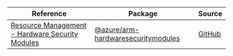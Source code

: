 | Reference | Package | Source |
|---|---|---|
|[Resource Management - Hardware Security Modules](arm-hardwaresecuritymodules-readme.md)|[@azure/arm-hardwaresecuritymodules](https://www.npmjs.com/package/@azure/arm-hardwaresecuritymodules)|[GitHub](https://github.com/Azure/azure-sdk-for-js/blob/main/sdk/hardwaresecuritymodules/arm-hardwaresecuritymodules)|
